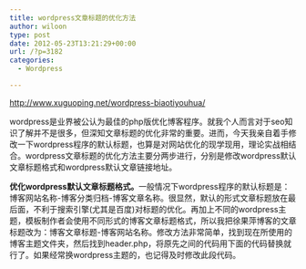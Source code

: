 ```yaml
---
title: wordpress文章标题的优化方法
author: wiloon
type: post
date: 2012-05-23T13:21:29+00:00
url: /?p=3182
categories:
  - Wordpress

---
```

<http://www.xuguoping.net/wordpress-biaotiyouhua/>

wordpress是业界被公认为最佳的php版优化博客程序。就我个人而言对于seo知识了解并不是很多，但深知文章标题的优化非常的重要。进而，今天我亲自着手修改一下wordpress程序的默认标题，也算是对网站优化的现学现用，理论实战相结合。wordpress文章标题的优化方法主要分两步进行，分别是修改wordpress默认文章标题格式和wordpress默认文章链接地址。

<div>
  <p>
    <strong>优化wordpress默认文章标题格式。</strong>一般情况下wordpress程序的默认标题是：博客网站名称-博客分类归档-博客文章名称。很显然，默认的形式文章标题放在最后面，不利于搜索引擎(尤其是百度)对标题的优化。再加上不同的wordpress主题，模板制作者会使用不同形式的博客文章标题格式，所以我把徐果萍博客的文章标题改为：博客文章标题-博客网站名称。修改方法非常简单，找到现在所使用的博客主题文件夹，然后找到header.php，将原先<title>与</title>之间的代码用下面的代码替换就行了。如果经常换wordpress主题的，也记得及时修改此段代码。
  </p>
  
  <p>
    <title><?php if ( function_exists(‘wp_tag_cloud’) ) : if (single_tag_title(‘ ‘, false)) { echo ‘ ‘ ; } endif; ?><?php wp_title(‘ ‘); ?><?php if (wp_title(‘ ‘, false)) { echo ‘ – ‘; } ?><?php bloginfo(‘name’); ?> </title>
  </p>
</div>